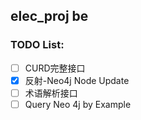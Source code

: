 ## elec_proj be

### TODO List:
- [ ] CURD完整接口
- [x] 反射-Neo4j Node Update
- [ ] 术语解析接口
- [ ] Query Neo 4j by Example